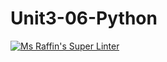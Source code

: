 # Unit3-06-Python
[![Ms Raffin's Super Linter](https://github.com/ICS3U-Programming-Mikhail-I/Unit3-06-Python/workflows/Mr%20Coxall's%20Super%20Linter/badge.svg)](https://github.com/ICS3U-Programming-Mikhail-I/Unit3-06-Python/actions/)
